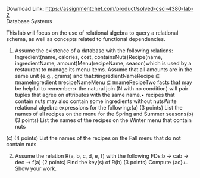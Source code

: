 Download Link: https://assignmentchef.com/product/solved-csci-4380-lab-2
<br>
Database Systems

This lab will focus on the use of relational algebra to query a relational schema, as well as concepts related to functional dependencies.

1. Assume the existence of a database with the following relations: Ingredient(name, calories, cost, containsNuts)Recipe(name, ingredientName, amount)Menu(recipeName, season)which is used by a restaurant to manage its menu items. Assume that all amounts are in the same unit (e.g., grams) and that:πingredientNameRecipe ⊆ πnameIngredient πrecipeNameMenu ⊆ πnameRecipeTwo facts that may be helpful to remember:• the natural join (N with no condition) will pair tuples that agree on attributes with the same name.• recipes that contain nuts may also contain some ingredients without nutsWrite relational algebra expressions for the following:(a) (3 points) List the names of all recipes on the menu for the Spring and Summer seasons(b) (3 points) List the names of the recipes on the Winter menu that contain nuts

(c) (4 points) List the names of the recipes on the Fall menu that do not contain nuts

2. Assume the relation R(a, b, c, d, e, f) with the following FDs:b → cab → dec → f(a) (2 points) Find the key(s) of R(b) (3 points) Compute {ac}+. Show your work.